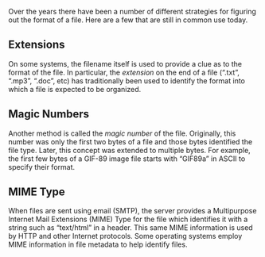 Over the years there have been a number of different strategies for figuring out the format of a file. Here are a few that are still in common use today.

Extensions
----
On some systems, the filename itself is used to provide a clue as to the format of the file. In particular, the *extension* on the end of a file (“.txt”, “.mp3”, “.doc”, etc) has traditionally been used to identify the format into which a file is expected to be organized.

Magic Numbers
----
Another method is called the *magic number* of the file. Originally, this number was only the first two bytes of a file and those bytes identified the file type. Later, this concept was extended to multiple bytes. For example, the first few bytes of a GIF-89 image file starts with “GIF89a” in ASCII to specify their format.

MIME Type
----
When files are sent using email (SMTP), the server provides a Multipurpose Internet Mail Extensions (MIME) Type for the file which identifies it with a string such as “text/html” in a header. This same MIME information is used by HTTP and other Internet protocols. Some operating systems employ MIME information in file metadata to help identify files.

